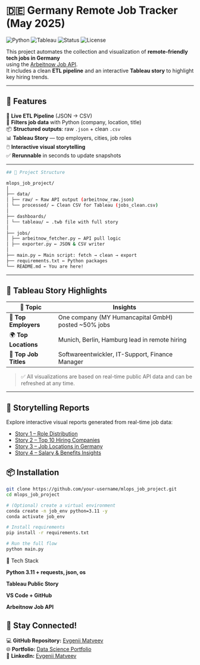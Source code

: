 # 🇩🇪 Germany Remote Job Tracker (May 2025)

![Python](https://img.shields.io/badge/Python-3.11-blue?logo=python)
![Tableau](https://img.shields.io/badge/Tableau-Story-blueviolet?logo=tableau)
![Status](https://img.shields.io/badge/Status-Completed-success)
![License](https://img.shields.io/badge/License-MIT-green)

This project automates the collection and visualization of **remote-friendly tech jobs in Germany**  
using the [Arbeitnow Job API](https://www.arbeitnow.com/api/job-board-api).  
It includes a clean **ETL pipeline** and an interactive **Tableau story** to highlight key hiring trends.

---

## 🚀 Features

🔄 **Live ETL Pipeline** (JSON → CSV)  
🔎 **Filters job data** with Python (company, location, title)  
📦 **Structured outputs**: raw `.json` + clean `.csv`  
📊 **Tableau Story** — top employers, cities, job roles  
🖱️ **Interactive visual storytelling**  
✅ **Rerunnable** in seconds to update snapshots

---
```bash
## 🧱 Project Structure

mlops_job_project/
│
├── data/
│ ├── raw/ ← Raw API output (arbeitnow_raw.json)
│ └── processed/ ← Clean CSV for Tableau (jobs_clean.csv)
│
├── dashboards/
│ └── tableau/ ← .twb file with full story
│
├── jobs/
│ ├── arbeitnow_fetcher.py ← API pull logic
│ ├── exporter.py ← JSON & CSV writer
│
├── main.py ← Main script: fetch → clean → export
├── requirements.txt ← Python packages
└── README.md ← You are here!

```
---

## 🧠 Tableau Story Highlights

| 📌 Topic              | Insights                                               |
|----------------------|--------------------------------------------------------|
| 🏢 **Top Employers**   | One company (MY Humancapital GmbH) posted ~50% jobs   |
| 🌍 **Top Locations**   | Munich, Berlin, Hamburg lead in remote hiring         |
| 💼 **Top Job Titles**  | Softwareentwickler, IT-Support, Finance Manager       |

> ✅ All visualizations are based on real-time public API data and can be refreshed at any time.

---
## 📖 Storytelling Reports

Explore interactive visual reports generated from real-time job data:

- [Story 1 – Role Distribution](docs/Story_1.pdf)
- [Story 2 – Top 10 Hiring Companies](docs/Story_2.pdf)
- [Story 3 – Job Locations in Germany](docs/Story_3.pdf)
- [Story 4 – Salary & Benefits Insights](docs/Story_4.pdf)


## 📦 Installation

```bash
git clone https://github.com/your-username/mlops_job_project.git
cd mlops_job_project

# (Optional) create a virtual environment
conda create -n job_env python=3.11 -y
conda activate job_env

# Install requirements
pip install -r requirements.txt

# Run the full flow
python main.py
```
📎 Tech Stack

**Python 3.11 + requests, json, os**

**Tableau Public Story**

**VS Code + GitHub**

**Arbeitnow Job API**




## 📢 Stay Connected!  
💻 **GitHub Repository:** [Evgenii Matveev](https://github.com/evgeniimatveev)  
🌐 **Portfolio:** [Data Science Portfolio](https://www.datascienceportfol.io/evgeniimatveevusa)  
📌 **LinkedIn:** [Evgenii Matveev](https://www.linkedin.com/in/evgenii-matveev-510926276/)  
